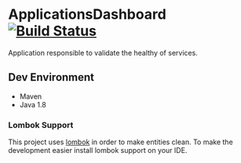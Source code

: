 # ApplicationsDashboard [![Build Status](https://travis-ci.org/72MiguelGomes/ApplicationsDashboard.svg?branch=master)](https://travis-ci.org/72MiguelGomes/ApplicationsDashboard)

Application responsible to validate the healthy of services.

## Dev Environment

- Maven
- Java 1.8

### Lombok Support

This project uses [lombok](https://projectlombok.org/) in order to make entities clean. To make the development easier install 
lombok support on your IDE.